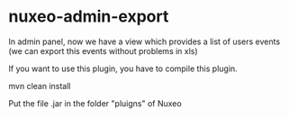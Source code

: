 # nuxeo-admin-export
In admin panel, now we have a view which provides a list of users events (we can export this events without problems in xls)


If you want to use this plugin, you have to compile this plugin.

mvn clean install

Put the file .jar in the folder "pluigns" of Nuxeo
